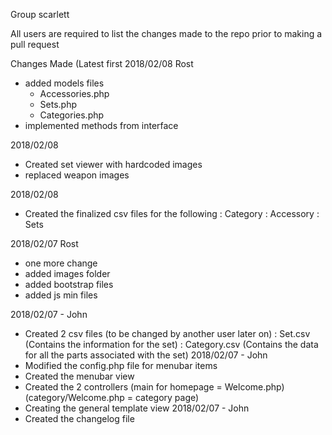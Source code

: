 Group scarlett

All users are required to list the changes made to the repo prior to making a pull request

Changes Made (Latest first
2018/02/08
Rost
- added models files
  - Accessories.php
  - Sets.php
  - Categories.php
- implemented methods from interface 

2018/02/08
- Created set viewer with hardcoded images
- replaced weapon images

2018/02/08
- Created the finalized csv files for the following
    : Category
    : Accessory
    : Sets

2018/02/07
Rost
- one more change
- added images folder
- added bootstrap files
- added js min files

2018/02/07 - John
- Created 2 csv files (to be changed by another user later on)
  : Set.csv (Contains the information for the set)
  : Category.csv (Contains the data for all the parts associated with the set)
2018/02/07 - John
- Modified the  config.php file for menubar items
- Created the menubar view
- Created the 2 controllers (main for homepage = Welcome.php)
  (category/Welcome.php = category page)
- Creating the general template view
2018/02/07 - John
- Created the changelog file
